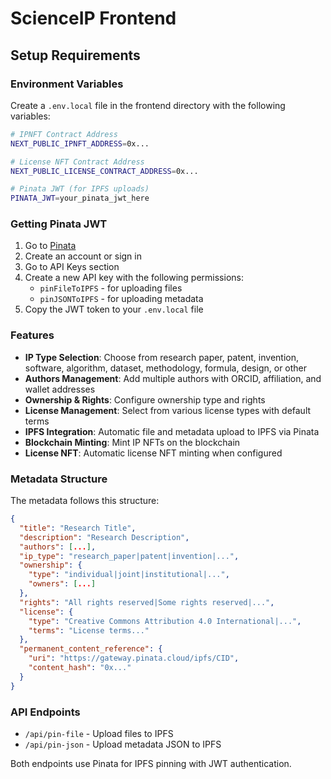 # ScienceIP Frontend

## Setup Requirements

### Environment Variables

Create a `.env.local` file in the frontend directory with the following variables:

```bash
# IPNFT Contract Address
NEXT_PUBLIC_IPNFT_ADDRESS=0x...

# License NFT Contract Address  
NEXT_PUBLIC_LICENSE_CONTRACT_ADDRESS=0x...

# Pinata JWT (for IPFS uploads)
PINATA_JWT=your_pinata_jwt_here
```

### Getting Pinata JWT

1. Go to [Pinata](https://app.pinata.cloud/)
2. Create an account or sign in
3. Go to API Keys section
4. Create a new API key with the following permissions:
   - `pinFileToIPFS` - for uploading files
   - `pinJSONToIPFS` - for uploading metadata
5. Copy the JWT token to your `.env.local` file

### Features

- **IP Type Selection**: Choose from research paper, patent, invention, software, algorithm, dataset, methodology, formula, design, or other
- **Authors Management**: Add multiple authors with ORCID, affiliation, and wallet addresses
- **Ownership & Rights**: Configure ownership type and rights
- **License Management**: Select from various license types with default terms
- **IPFS Integration**: Automatic file and metadata upload to IPFS via Pinata
- **Blockchain Minting**: Mint IP NFTs on the blockchain
- **License NFT**: Automatic license NFT minting when configured

### Metadata Structure

The metadata follows this structure:
```json
{
  "title": "Research Title",
  "description": "Research Description", 
  "authors": [...],
  "ip_type": "research_paper|patent|invention|...",
  "ownership": {
    "type": "individual|joint|institutional|...",
    "owners": [...]
  },
  "rights": "All rights reserved|Some rights reserved|...",
  "license": {
    "type": "Creative Commons Attribution 4.0 International|...",
    "terms": "License terms..."
  },
  "permanent_content_reference": {
    "uri": "https://gateway.pinata.cloud/ipfs/CID",
    "content_hash": "0x..."
  }
}
```

### API Endpoints

- `/api/pin-file` - Upload files to IPFS
- `/api/pin-json` - Upload metadata JSON to IPFS

Both endpoints use Pinata for IPFS pinning with JWT authentication.
